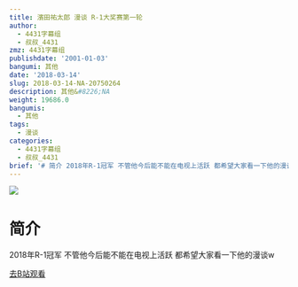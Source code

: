 ```yaml
---
title: 濱田祐太郎 漫谈 R-1大奖赛第一轮
author:
  - 4431字幕组
  - 叔叔_4431
zmz: 4431字幕组
publishdate: '2001-01-03'
bangumi: 其他
date: '2018-03-14'
slug: 2018-03-14-NA-20750264
description: 其他&#8226;NA
weight: 19686.0
bangumis:
  - 其他
tags:
  - 漫谈
categories:
  - 4431字幕组
  - 叔叔_4431
brief: '# 简介 2018年R-1冠军 不管他今后能不能在电视上活跃 都希望大家看一下他的漫谈w'
---
```

![](https://i.imgur.com/uFDWNbW.png)
# 简介  
2018年R-1冠军
不管他今后能不能在电视上活跃
都希望大家看一下他的漫谈w  

[去B站观看](https://www.bilibili.com/video/av20750264/)
 

